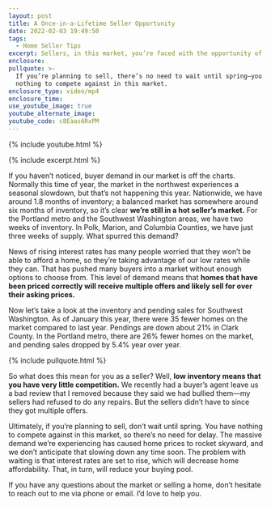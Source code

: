 ```yaml
---
layout: post
title: A Once-in-a-Lifetime Seller Opportunity
date: 2022-02-03 19:49:50
tags:
  - Home Seller Tips
excerpt: Sellers, in this market, you’re faced with the opportunity of a lifetime.
enclosure:
pullquote: >-
  If you’re planning to sell, there’s no need to wait until spring—you have
  nothing to compete against in this market.
enclosure_type: video/mp4
enclosure_time:
use_youtube_image: true
youtube_alternate_image:
youtube_code: c8Eaas6RxPM
---
```

{% include youtube.html %}

{% include excerpt.html %}

If you haven’t noticed, buyer demand in our market is off the charts. Normally this time of year, the market in the northwest experiences a seasonal slowdown, but that’s not happening this year. Nationwide, we have around 1.8 months of inventory; a balanced market has somewhere around six months of inventory, so it’s clear **we’re still in a hot seller’s market.** For the Portland metro and the Southwest Washington areas, we have two weeks of inventory. In Polk, Marion, and Columbia Counties, we have just three weeks of supply. What spurred this demand?&nbsp;

News of rising interest rates has many people worried that they won’t be able to afford a home, so they’re taking advantage of our low rates while they can. That has pushed many buyers into a market without enough options to choose from. This level of demand means that **homes that have been priced correctly will receive multiple offers and likely sell for over their asking prices.**

Now let’s take a look at the inventory and pending sales for Southwest Washington. As of January this year, there were 35 fewer homes on the market compared to last year. Pendings are down about 21% in Clark County. In the Portland metro, there are 26% fewer homes on the market, and pending sales dropped by 5.4% year over year.

{% include pullquote.html %}

So what does this mean for you as a seller? Well, **low inventory means that you have very little competition.** We recently had a buyer’s agent leave us a bad review that I removed because they said we had bullied them—my sellers had refused to do any repairs. But the sellers didn’t have to since they got multiple offers.&nbsp;

Ultimately, if you’re planning to sell, don’t wait until spring. You have nothing to compete against in this market, so there’s no need for delay. The massive demand we’re experiencing has caused home prices to rocket skyward, and we don’t anticipate that slowing down any time soon. The problem with waiting is that interest rates are set to rise, which will decrease home affordability. That, in turn, will reduce your buying pool.

If you have any questions about the market or selling a home, don’t hesitate to reach out to me via phone or email. I’d love to help you.
